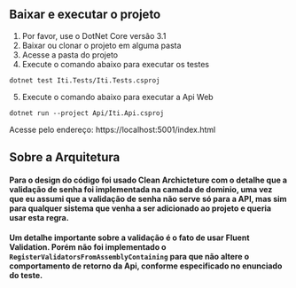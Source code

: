 
## Baixar e executar o projeto

 1. Por favor, use o DotNet Core versão 3.1
 2. Baixar ou clonar o projeto em alguma pasta
 3. Acesse a pasta do projeto
 4. Execute o comando abaixo para executar os testes
 
 ```dotnet test Iti.Tests/Iti.Tests.csproj```
 
 5. Execute o comando abaixo para executar a Api Web
 
 ```dotnet run --project Api/Iti.Api.csproj```
 
 Acesse pelo endereço: https://localhost:5001/index.html
 
 
 
 ## Sobre a Arquitetura
 #### Para o design do código foi usado Clean Archicteture com o detalhe que a validação de senha foi implementada na camada de dominio, uma vez que eu assumi que a validação de senha não serve só para a API, mas sim para  qualquer sistema que venha a ser adicionado ao projeto e queria usar esta regra.
 
 #### Um detalhe importante sobre a validação é o fato de usar Fluent Validation. Porém não foi implementado o ```RegisterValidatorsFromAssemblyContaining``` para que não altere o comportamento de retorno da Api, conforme especificado no enunciado do teste.
 
 ###
